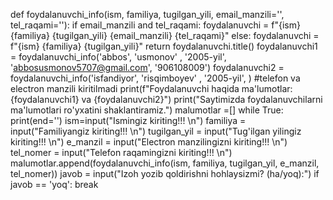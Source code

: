 def foydalanuvchi_info(ism, familiya, tugilgan_yili, email_manzili='', tel_raqami=''):
    if email_manzili and tel_raqami:
        foydalanuvchi = f"{ism} {familiya} {tugilgan_yili} {email_manzili} {tel_raqami}"
    else:
        foydalanuvchi = f"{ism} {familiya} {tugilgan_yili}"
    return foydalanuvchi.title()
foydalanuvchi1 = foydalanuvchi_info('abbos', 'usmonov' , '2005-yil', 'abbosusmonov5707@gmail.com', '906108009')
foydalanuvchi2 = foydalanuvchi_info('isfandiyor', 'risqimboyev' , '2005-yil', ) #telefon va electron manzili kiritilmadi
print(f"Foydalanuvchi haqida ma'lumotlar: {foydalanuvchi1} va {foydalanuvchi2}")
print("Saytimizda foydalanuvchilarni ma'lumotlari ro'yxatini shaklantiramiz.")
malumotlar =[]
while True:
    print(end='')
    ism=input("Ismingiz kiriting!!! \n")
    familiya = input("Familiyangiz kiriting!!! \n")
    tugilgan_yil = input("Tug'ilgan yilingiz kiriting!!! \n")
    e_manzil = input("Electron manzilingizni kiriting!!! \n")
    tel_nomer = input("Telefon raqamingizni kiriting!!! \n")
    malumotlar.append(foydalanuvchi_info(ism, familiya, tugilgan_yil, e_manzil, tel_nomer))
    javob = input("Izoh yozib qoldirishni hohlaysizmi? (ha/yoq):")
    if javob == 'yoq':
        break
 
 
